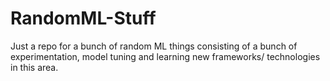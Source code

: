 # RandomML-Stuff
Just a repo for a bunch of random ML things consisting of a bunch of experimentation, model tuning and learning new frameworks/ technologies in this area.
